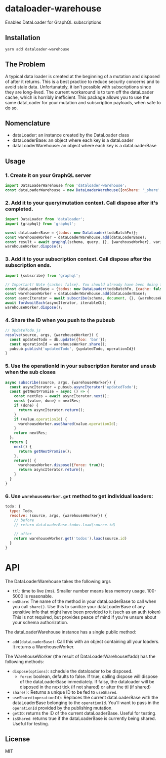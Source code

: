 # dataloader-warehouse
Enables DataLoader for GraphQL subscriptions

## Installation
`yarn add dataloader-warehouse`

## The Problem
A typical data loader is created at the beginning of a mutation
and disposed of after it returns.
This is a best practice to reduce security concerns and to avoid stale data. 
Unfortunately, it isn't possible with subscriptions since they are long-lived.
The current workaround is to turn off the dataLoader cache, which is horribly inefficient.
This package allows you to use the same dataLoader for your mutation and subscription payloads,
when safe to do so.

## Nomenclature
- dataLoader: an instance created by the DataLoader class
- dataLoaderBase: an object where each key is a dataLoader
- dataLoaderWarehouse: an object where each key is a dataLoaderBase

## Usage

### 1. Create it on your GraphQL server

```js
import DataLoaderWarehouse from 'dataloader-warehouse';
const dataLoaderWarehouse = new DataLoaderWarehouse({onShare: '_share', ttl: 2000});

```

### 2. Add it to your query/mutation context. Call dispose after it's completed.

```js
import DataLoader from 'dataloader';
import {graphql} from 'graphql';

const dataLoaderBase = {todos: new DataLoader(todoBatchFn)};
const warehouseWorker = dataLoaderWarehouse.add(dataLoaderBase);
const result = await graphql(schema, query, {}, {warehouseWorker}, variables);
warehouseWorker.dispose();
```

### 3. Add it to your subscription context. Call dispose after the subscription ends.
```js
import {subscribe} from 'graphql';

// Important! Note {cache: false}. You should already have been doing this since subs are long-lived.
const dataLoaderBase = {todos: new DataLoader(todoBatchFn, {cache: false})};
const warehouseWorker = dataLoaderWarehouse.add(dataLoaderBase);
const asyncIterator = await subscribe(schema, document, {}, {warehouseWorker}, variables);
await forAwaitEach(asyncIterator, iterableCb);
warehouseWorker.dispose();
```

### 4. Share the ID when you push to the pubsub
```js
// UpdateTodo.js
resolve(source, args, {warehouseWorker}) {
  const updatedTodo = db.update({foo: 'bar'});
  const operationId = warehouseWorker.share();
  pubsub.publish('updatedTodo', {updatedTodo, operationId})
}
```

### 5. Use the operationId in your subscription iterator and unsub when the sub closes
```js
async subscribe(source, args, {warehouseWorker}) {
  const asyncIterator = pubsub.asyncIterator('updatedTodo');
  const getNextPromise = async () => {
    const nextRes = await asyncIterator.next();
    const {value, done} = nextRes;
    if (done) {
      return asyncIterator.return();
    }
    if (value.operationId) {
      warehouseWorker.useShared(value.operationId);
    }
    return nextRes;
  };
  return {
    next() {
      return getNextPromise();   
    },
    return() {
      warehouseWorker.dispose({force: true});
      return asyncIterator.return();
    }
  }
}
```

### 6. Use `warehouseWorker.get` method to get individual loaders:

```js
todo: {
  type: Todo,
  resolve: (source, args, {warehouseWorker}) {
    // before
    // return dataLoaderBase.todos.load(source.id) 
    
    // after
    return warehouseWorker.get('todos').load(source.id)
  }
}
```

# API

The DataLoaderWarehouse takes the following args

- `ttl`: time to live (ms). Smaller number means less memory usage. 100-5000 is reasonable.
- `onShare`: The name of the method in your dataLoaderBase to call when you call `share()`. 
Use this to sanitize your dataLoaderBase of any sensitive info that might have been provided to it (such as an auth token)
This is not required, but provides peace of mind if you're unsure about your schema authorization.

The dataLoaderWarehouse instance has a single public method:

- `add(dataLoaderBase)`: Call this with an object containing all your loaders. It returns a WarehouseWorker.

The WarehouseWorker (the result of DataLoaderWarehouse#add) has the following methods:

- `dispose(options)`: schedule the dataloader to be disposed.
  - `force`: boolean, defaults to false. 
  If true, calling dispose will dispose of the dataLoaderBase immediately.
  If falsy, the dataloader will be disposed in the next tick (if not shared) or after the ttl (if shared)
- `share()`: Returns a unique ID to be fed to `useShared`.
- `useShared(operationId)`: Replaces the current dataLoaderBase with the dataLoaderBase belonging to the `operationId`.
You'll want to pass in the `operationId` provided by the publishing mutation.
- `getID`: returns the ID of the current dataLoaderBase. Useful for testing.
- `isShared`: returns true if the dataLoaderBase is currently being shared. Useful for testing.

## License

MIT
